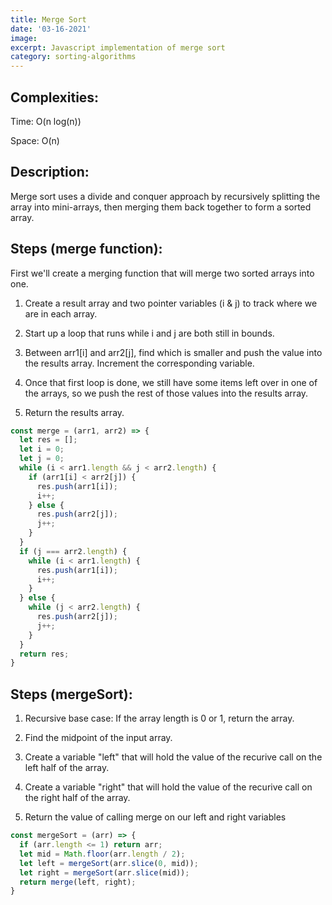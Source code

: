 ```yaml
---
title: Merge Sort
date: '03-16-2021'
image:
excerpt: Javascript implementation of merge sort
category: sorting-algorithms
---
```


## Complexities:
Time: O(n log(n))

Space: O(n)

## Description:
Merge sort uses a divide and conquer approach by recursively splitting the array into mini-arrays,
then merging them back together to form a sorted array.

## Steps (merge function):
First we'll create a merging function that will merge two sorted arrays into one.
1. Create a result array and two pointer variables (i & j) to track where we are in each array.

2. Start up a loop that runs while i and j are both still in bounds.

3. Between arr1[i] and arr2[j], find which is smaller and push the value into the results array. Increment the
corresponding variable.

4. Once that first loop is done, we still have some items left over in one of the arrays, so we push the rest of
those values into the results array.

5. Return the results array.

```js
const merge = (arr1, arr2) => {
  let res = [];
  let i = 0;
  let j = 0;
  while (i < arr1.length && j < arr2.length) {
    if (arr1[i] < arr2[j]) {
      res.push(arr1[i]);
      i++;
    } else {
      res.push(arr2[j]);
      j++;
    }
  }
  if (j === arr2.length) {
    while (i < arr1.length) {
      res.push(arr1[i]);
      i++;
    }
  } else {
    while (j < arr2.length) {
      res.push(arr2[j]);
      j++;
    }
  }
  return res;
}
```
## Steps (mergeSort):
1. Recursive base case: If the array length is 0 or 1, return the array.

2. Find the midpoint of the input array.

3. Create a variable "left" that will hold the value of the recurive call on the left half of the array.

4. Create a variable "right" that will hold the value of the recurive call on the right half of the array.

5. Return the value of calling merge on our left and right variables

```js
const mergeSort = (arr) => {
  if (arr.length <= 1) return arr;
  let mid = Math.floor(arr.length / 2);
  let left = mergeSort(arr.slice(0, mid));
  let right = mergeSort(arr.slice(mid));
  return merge(left, right);
}
```
